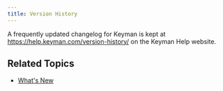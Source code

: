 ```yaml
---
title: Version History
---
```


A frequently updated changelog for Keyman is kept at
<https://help.keyman.com/version-history/> on the Keyman
Help website.

## Related Topics

- [What's New](whatsnew)
